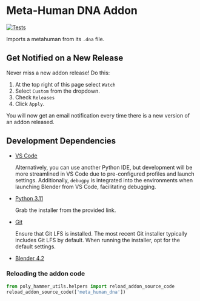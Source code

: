 # Meta-Human DNA Addon

[![Tests](https://github.com/poly-hammer/metahuman-addon/actions/workflows/tests.yaml/badge.svg)](https://github.com/poly-hammer/metahuman-addon/actions/workflows/tests.yaml)

Imports a metahuman from its `.dna` file.

## Get Notified on a New Release
Never miss a new addon release! Do this:
1. At the top right of this page select `Watch`
1. Select `Custom` from the dropdown.
1. Check `Releases`
1. Click `Apply`.

You will now get an email notification every time there is a new version of an addon released.

## Development Dependencies

* [VS Code](https://code.visualstudio.com/download) 

    Alternatively, you can use another Python IDE, but development will be more streamlined in VS Code due to pre-configured profiles and launch settings. Additionally, `debugpy` is integrated into the environments when launching Blender from VS Code, facilitating debugging.

* [Python 3.11](https://www.python.org/downloads/release/python-3117/)
    
    Grab the installer from the provided link.

* [Git](https://git-scm.com/download/win) 

    Ensure that Git LFS is installed. The most recent Git installer typically includes Git LFS by default. When running the installer, opt for the default settings.

* [Blender 4.2](https://www.blender.org/download/)

### Reloading the addon code
```python
from poly_hammer_utils.helpers import reload_addon_source_code
reload_addon_source_code(['meta_human_dna'])
```